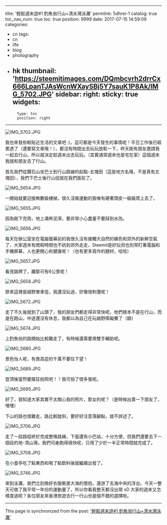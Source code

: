 
---
title: '輕鬆週末遊#1 釣魚翁行山+清水灣泳灘'
permlink: 5dhrei-1
catalog: true
toc_nav_num: true
toc: true
position: 9999
date: 2017-07-15 14:59:09
categories:
- cn
tags:
- cn
- life
- blog
- photography
- hk
thumbnail: 'https://steemitimages.com/DQmbcvrh2drrCx666LpanTJAsWcnWXaySBj5Y7sauK1P8Ak/IMG_5702.JPG'
sidebar:
    right:
        sticky: true
widgets:
    -
        type: toc
        position: right
---


![IMG_5702.JPG](https://steemitimages.com/DQmbcvrh2drrCx666LpanTJAsWcnWXaySBj5Y7sauK1P8Ak/IMG_5702.JPG)

我也來發些較貼近生活的文章吧 :)，這可都是今天發生的事情呢！平日工作後已經累透了（還要寫文章哦！），都沒有時間出去玩玩放鬆一下，昨天剛有朋友邀請我一起去行山，所以就決定趁週末出去玩玩。（其實通常週末也是宅在家）這個週末我就和朋友去了行山。




首先我們從鑽石山坐巴士到行山路線的起點-五塊田（這是地方名哦，不是真有五塊田），我們下巴士後行山徑就在我們面前了。

![IMG_5654.JPG](https://steemitimages.com/DQmeY5R4fmNVwWns4ADWLATnvhxStzVUxCpP4ZNBabdTUfY/IMG_5654.JPG)



一開始就要迎接無數級樓梯，很久沒做運動的我唯有硬著頭皮一級級爬上去了。


![IMG_5655.JPG](https://steemitimages.com/DQmNYWS3bHjx4kHmPUrsBRNyRA2GmUMbJK5JnqEdekS6c27/IMG_5655.JPG)

因為剛下完雨，地上滿佈泥濘，要非常小心盡量不要踩到水氹。


![IMG_5656.JPG](https://steemitimages.com/DQmaUSq6BWQrZuaYn4Fi3pm3wyDM2Enm1UHntBo18NJEVeK/IMG_5656.JPG)

每天在辦公室坐在電腦螢幕前的我很久沒有接觸大自然的緣色和郊外的新鮮空氣了，大家週末有閒暇時間也不妨到郊外走走，Steemit是好玩但也別常盯著電腦和手機屏幕，人也更開心和健康呢！（也有更多寫作的題材，哈哈）

![IMG_5657.JPG](https://steemitimages.com/DQmbfaRvHWWk8uSpHWTjG2Yt3ehQswczvyG6hRT7EsXMPnD/IMG_5657.JPG)

看見路牌了，離那可有6公里呢！

![IMG_5658.JPG](https://steemitimages.com/DQmZmD4AW33UvSdRgy1h87Qt89bFgGZzpQjQxCK4TswJzcy/IMG_5658.JPG)

原來這裡是越野單車徑，我還沒玩過，好像很刺激呢！

![IMG_5672.JPG](https://steemitimages.com/DQmNzYqU4xwJz4vLs3WUGWcfLS1NBLFRXPnKQoyqBfgZrWE/IMG_5672.JPG)

走了不久後就到了山頭了，我的朋友們都走得非常快呢，他們根本不是在行山，而是在跑山，中途還沒有休息，我都以為自己在玩越野障礙賽了（額）


![IMG_5674.JPG](https://steemitimages.com/DQmVmAi436NePQY2hrB7QZTCWCGFySPUrN9xfPpjmGsEG3Q/IMG_5674.JPG)

上釣魚翁的路開始比較難走了，有時候還需要用雙手輔助呢。

![IMG_5680.JPG](https://steemitimages.com/DQmZgQP3ogfsvYi93KT64hJyYf5rsG41V3NrniNCLuNcx68/IMG_5680.JPG)

景色怡人呢，有畏高症的千萬不要往下望！

![IMG_5689.JPG](https://steemitimages.com/DQmNbJyYj3zfbFSbZvnaz8s1rYpcMdLj2eAqdm4Ne3d2aUH/IMG_5689.JPG)

登頂後當然要瘋狂拍照吧！！我可拍了很多張呢。

![IMG_5695.JPG](https://steemitimages.com/DQmWHdMqEw5mR567kj4XF1bAEJhA99YFm9Akev4ruxFu5Uh/IMG_5695.JPG)

好了，我知道大家其實不太關心我的照片，那女的呢？（是時候出賣一下朋友了，嘿嘿）

下山的路也很難走，路比較陡斜，要好好注意落腳點，就不詳述了。

![IMG_5706.JPG](https://steemitimages.com/DQmRybvEv1N93i5hxQzK5Y9pAZ8bfeG2CstCSsQfkpfNdzi/IMG_5706.JPG)

走了一段路程終於完成整條路線，下面還有小巴站，十分方便，但我們還要去下一個目的地-清山灣。我們可~~走~~跑得很快呢，只用了少於一半正常時間就完成了。

![IMG_5708.JPG](https://steemitimages.com/DQmR6upbYvikgKZtdAscEoAayp1Q9ohq2PHup9mReAFbv1r/IMG_5708.JPG)

在小食亭吃了點東西和喝了點飲料後就繼續出發了。

![IMG_5746.JPG](https://steemitimages.com/DQmcfZ5SuCq6sqG7XyzeQe2AXnsdJitjmD1iiCAAaYYvZNL/IMG_5746.JPG)

來到泳灘，我們立刻換好衣服衝進大海的懷抱，還游了去海中央的浮台。今天一整天可做了我平常一年份的運動量了，所以你看我整天都沒出現 xD 大家的週末又怎樣度過呢？各位朋友來香港旅遊去行一行山也是個不錯的選擇啦。

- - -

This page is synchronized from the post: ['輕鬆週末遊#1 釣魚翁行山+清水灣泳灘'](https://steemit.com/@htliao/5dhrei-1)
